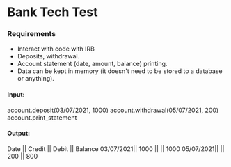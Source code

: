 # Bank Tech Test

### Requirements

* Interact with code with IRB
* Deposits, withdrawal.
* Account statement (date, amount, balance) printing.
* Data can be kept in memory (it doesn't need to be stored to a database or anything).


#### Input:
account.deposit(03/07/2021, 1000)
account.withdrawal(05/07/2021, 200)
account.print_statement

#### Output:
Date      || Credit || Debit || Balance
03/07/2021|| 1000   ||       || 1000
05/07/2021||        || 200   ||  800